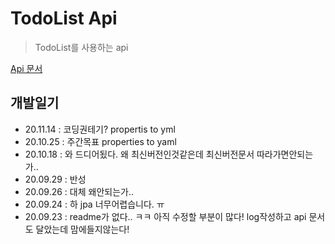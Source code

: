 # TodoList Api

> TodoList를 사용하는 api

[Api 문서](https://documenter.getpostman.com/view/9478063/TVKEWx4p#ca69e69b-f77a-4ad9-8340-1f9726d77f5b)

## 개발일기
*  20.11.14 : 코딩권테기? propertis to yml 
*  20.10.25 : 주간목표 properties to yaml 
*  20.10.18 : 와 드디어됬다. 왜 최신버전인것같은데 최신버전문서 따라가면안되는가..   
*  20.09.29 : 반성   
*  20.09.26 : 대체 왜안되는가..   
*  20.09.24 : 하 jpa 너무어렵습니다. ㅠ   
*  20.09.23 : readme가 없다.. ㅋㅋ  아직 수정할 부분이 많다! log작성하고 api 문서도 달았는데 맘에들지않는다!   
